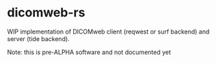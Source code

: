 # dicomweb-rs

WIP implementation of DICOMweb client (reqwest or surf backend) and server (tide backend).

Note: this is pre-ALPHA software and not documented yet
